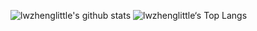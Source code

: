 ![lwzhenglittle's github stats](https://github-readme-stats.vercel.app/api?username=lwzhenglittle&count_private=true&theme=cobalt&layout=compact&line_height=20&show_icons=true)
![lwzhenglittle‘s Top Langs](https://github-readme-stats.vercel.app/api/top-langs/?username=lwzhenglittle&count_private=true&theme=cobalt&layout=compact)
